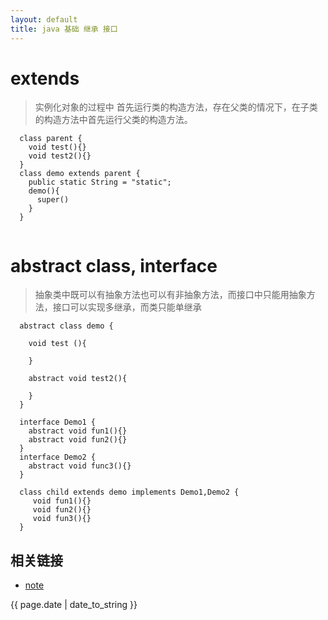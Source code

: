 ```yaml
---
layout: default
title: java 基础 继承 接口
---
```


# extends

> 实例化对象的过程中 首先运行类的构造方法，存在父类的情况下，在子类的构造方法中首先运行父类的构造方法。

```
  class parent {
    void test(){}
    void test2(){}
  }
  class demo extends parent {
    public static String = "static";
    demo(){
      super()
    }
  }
  

```



# abstract class, interface

> 抽象类中既可以有抽象方法也可以有非抽象方法，而接口中只能用抽象方法，接口可以实现多继承，而类只能单继承

```
  abstract class demo {
    
    void test (){
    
    }
    
    abstract void test2(){
    
    }
  }
  
  interface Demo1 {
    abstract void fun1(){}
    abstract void fun2(){}
  }
  interface Demo2 {
    abstract void func3(){}
  }
   
  class child extends demo implements Demo1,Demo2 {
     void fun1(){}
     void fun2(){}
     void fun3(){}
  }

```









## 相关链接
- [note](http://zhishan33.github.io/shanBlog/)

<p>{{ page.date | date_to_string }}</p>

